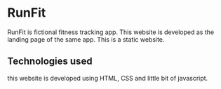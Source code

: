 # RunFit

RunFit is fictional fitness tracking app. This website is developed as the landing page of the same app. This is a static website.

## Technologies used
this website is developed using HTML, CSS and little bit of javascript.
